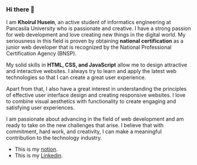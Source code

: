 ### Hi there 👋

I am **Khoirul Husein**, an active student of informatics engineering at Pancasila University who is passionate and creative. I have a strong passion for web development and love creating new things in the digital world. My seriousness in this field is proven by obtaining **national certification** as a junior web developer that is recognized by the National Professional Certification Agency (BNSP).

My solid skills in **HTML, CSS, and JavaScript** allow me to design attractive and interactive websites. I always try to learn and apply the latest web technologies so that I can create a great user experience.

Apart from that, I also have a great interest in understanding the principles of effective user interface design and creating responsive websites. I love to combine visual aesthetics with functionality to create engaging and satisfying user experiences.

I am passionate about advancing in the field of web development and am ready to take on the new challenges that arise. I believe that with commitment, hard work, and creativity, I can make a meaningful contribution to the technology industry.

- This is my [notion](https://khoirulhusein.notion.site/My-Portofolio-b49b3d95db464f7a858f80c11a2ee332?pvs=4).
- This is my [Linkedin](https://www.linkedin.com/in/khoirul-husein/).
<!--
**KhoirulHusein/KhoirulHusein** is a ✨ _special_ ✨ repository because its `README.md` (this file) appears on your GitHub profile.

Here are some ideas to get you started:

- 🔭 I’m currently working on ...
- 🌱 I’m currently learning ...
- 👯 I’m looking to collaborate on ...
- 🤔 I’m looking for help with ...
- 💬 Ask me about ...
- 📫 How to reach me: ...
- 😄 Pronouns: ...
- ⚡ Fun fact: ...
-->
